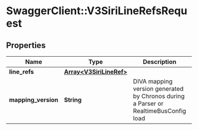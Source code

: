 # SwaggerClient::V3SiriLineRefsRequest

## Properties
Name | Type | Description | Notes
------------ | ------------- | ------------- | -------------
**line_refs** | [**Array&lt;V3SiriLineRef&gt;**](V3SiriLineRef.md) |  | [optional] 
**mapping_version** | **String** | DIVA mapping version generated by Chronos during a Parser or RealtimeBusConfig load | 

